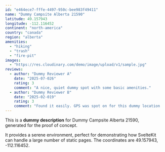 ```yaml
---
id: "e464ece7-fffe-4497-950c-bee983f49411"
name: "Dummy Campsite Alberta 21590"
latitude: 49.157943
longitude: -112.116452
continent: "north-america"
country: "canada"
region: "alberta"
amenities:
  - "hiking"
  - "trash"
  - "fire-pit"
images:
  - "https://res.cloudinary.com/demo/image/upload/v1/sample.jpg"
reviews:
  - author: "Dummy Reviewer A"
    date: "2025-07-026"
    rating: 3
    comment: "A nice, quiet dummy spot with some basic amenities."
  - author: "Dummy Reviewer B"
    date: "2025-02-019"
    rating: 3
    comment: "Found it easily. GPS was spot on for this dummy location."
---
```


This is a **dummy description** for Dummy Campsite Alberta 21590, generated for the proof of concept.

It provides a serene environment, perfect for demonstrating how SvelteKit can handle a large number of static pages. The coordinates are 49.157943, -112.116452.

